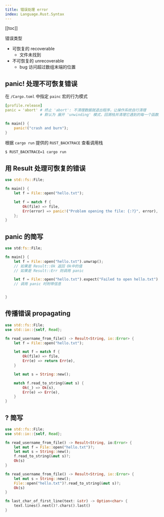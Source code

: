 ```yaml
---
title: 错误处理 error
index: Language.Rust.Syntax
---
```


[[toc]]

错误类型

- 可恢复的 recoverable
    - 文件未找到
- 不可恢复的 unrecoverable
    - bug 访问超过数组末端的位置

## panic! 处理不可恢复错误

在 `/Cargo.toml` 中指定 `painc` 宏的行为模式

``` yaml
[profile.release]
panic = 'abort' # 终止 'abort': 不清理数据就退出程序，让操作系统自行清理
                # 默认为 展开 'unwinding' 模式，回溯栈并清理它遇到的每一个函数的数据
```

``` rust
fn main() {
    panic!("crash and burn");
}

```

根据 `cargo run` 提供的 `RUST_BACKTRACE` 查看调用栈

``` bash
$ RUST_BACKTRACE=1 cargo run
```

## 用 Result 处理可恢复的错误

``` rust
use std::fs::File;

fn main() {
    let f = File::open("hello.txt");

    let f = match f {
        Ok(file) => file,
        Err(error) => panic!("Problem opening the file: {:?}", error),
    };
}
```

## panic 的简写

``` rust
use std:fs::File;

fn main() {
    let f = File::open("hello.txt").unwrap();
    // 如果是 Result::Ok 返回 Ok中的值
    // 如果是 Result::Err 则调用 panic 

    let f = File::open("hello.txt").expect("Failed to open hello.txt");
    // 调用 panic 时附带信息


}
```

## 传播错误 propagating

``` rust
use std::fs::File;
use std::io::{self, Read};

fn read_username_from_file() -> Result<String, io::Error> {
    let f = File::open("hello.txt");

    let mut f = match f {
        Ok(file) => file,
        Err(e) => return Err(e),
    }

    let mut s = String::new();

    match f.read_to_string(&mut s) {
        Ok(_) => Ok(s),
        Err(e) => Err(e),
    }
}
```

## ? 简写

``` rust
use std::fs::File;
use std::io::{self, Read};

fn read_username_from_file() -> Result<String, io:Error> {
    let mut f = File::open("hello.txt")?;
    let mut s = String::new();
    f.read_to_string(&mut s)?;
    Ok(s)
}

fn read_username_from_file() -> Result<String, io::Error> {
    let mut s = String::new();
    File::open("hello.txt")?.read_to_string(&mut s)?;
    Ok(s)
}
```


``` rust
fn last_char_of_first_line(text: &str) -> Option<char> {
    text.lines().next()?.chars().last()
}
```


